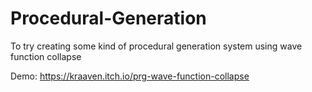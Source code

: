 # Procedural-Generation
 To try creating some kind of procedural generation system using wave function collapse

Demo: https://kraaven.itch.io/prg-wave-function-collapse
